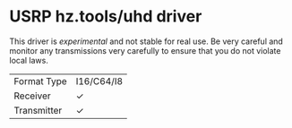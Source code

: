 # USRP hz.tools/uhd driver

This driver is *experimental* and not stable for real use. Be very careful and
monitor any transmissions very carefully to ensure that you do not violate
local laws.

| | |
|-------------|------------|
| Format Type | I16/C64/I8 |
| Receiver    |  ✓         |
| Transmitter |  ✓         |


